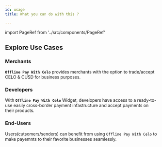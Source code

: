```yaml
---
id: usage
title: What you can do with this ?

---
```

import PageRef from '../src/components/PageRef'

 ## Explore Use Cases

### Merchants

**``Offline Pay With Celo``** provides merchants with the option to trade/accept CELO & CUSD for business purposes.


<PageRef url="/docs/merchants" pageName="Merchants No-code Setup" />

### Developers
 With **``Offline Pay With Celo``** Widget, developers have access to a ready-to-use easily cross-border payment infastructure and accept payments on their products.

<PageRef url="/docs/widget-setup" pageName="Widget Setup" />


### End-Users
Users(cutsomers/senders) can benefit from using `Offline Pay With Celo` to make payemnts to their favorite businesses seamlessly.

<PageRef url="/docs/send-valora" pageName="Make Payments With Valora App" />
